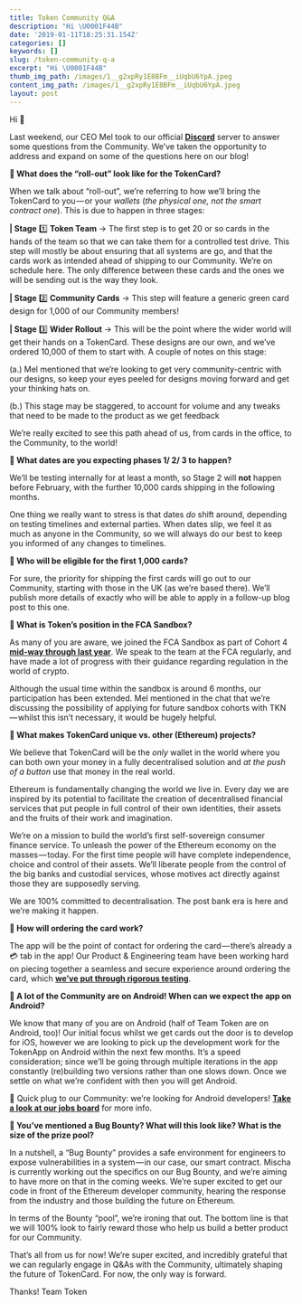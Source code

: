 ```yaml
---
title: Token Community Q&A
description: "Hi \U0001F44B"
date: '2019-01-11T18:25:31.154Z'
categories: []
keywords: []
slug: /token-community-q-a
excerpt: "Hi \U0001F44B"
thumb_img_path: /images/1__g2xpRy1E8BFm__iUqbU6YpA.jpeg
content_img_path: /images/1__g2xpRy1E8BFm__iUqbU6YpA.jpeg
layout: post
---
```



Hi 👋

Last weekend, our CEO Mel took to our official [**Discord**](https://discordapp.com/invite/RhxpjpX) server to answer some questions from the Community. We’ve taken the opportunity to address and expand on some of the questions here on our blog!

**💬 What does the “roll-out” look like for the TokenCard?**

When we talk about “roll-out”, we’re referring to how we’ll bring the TokenCard to you — or your _wallets_ (_the physical one, not the smart contract one_). This is due to happen in three stages:

**| Stage** 1️⃣ **Token Team** → The first step is to get 20 or so cards in the hands of the team so that we can take them for a controlled test drive. This step will mostly be about ensuring that all systems are go, and that the cards work as intended ahead of shipping to our Community. We’re on schedule here. The only difference between these cards and the ones we will be sending out is the way they look.

**| Stage** 2️⃣ **Community Cards** → This step will feature a generic green card design for 1,000 of our Community members!

**| Stage** 3️⃣ **Wider Rollout** → This will be the point where the wider world will get their hands on a TokenCard. These designs are our own, and we’ve ordered 10,000 of them to start with. A couple of notes on this stage:

(a.) Mel mentioned that we’re looking to get very community-centric with our designs, so keep your eyes peeled for designs moving forward and get your thinking hats on.

(b.) This stage may be staggered, to account for volume and any tweaks that need to be made to the product as we get feedback

We’re really excited to see this path ahead of us, from cards in the office, to the Community, to the world!

**💬 What dates are you expecting phases 1/ 2/ 3 to happen?**

We’ll be testing internally for at least a month, so Stage 2 will **not** happen before February, with the further 10,000 cards shipping in the following months.

One thing we really want to stress is that dates _do_ shift around, depending on testing timelines and external parties. When dates slip, we feel it as much as anyone in the Community, so we will always do our best to keep you informed of any changes to timelines.

**💬 Who will be eligible for the first 1,000 cards?**

For sure, the priority for shipping the first cards will go out to our Community, starting with those in the UK (as we’re based there). We’ll publish more details of exactly who will be able to apply in a follow-up blog post to this one.

**💬 What is Token’s position in the FCA Sandbox?**

As many of you are aware, we joined the FCA Sandbox as part of Cohort 4 [**mid-way through last year**](https://medium.com/tokencard/tokencard-included-in-cohort-4-of-the-fca-sandbox-86bb9d3ceacd). We speak to the team at the FCA regularly, and have made a lot of progress with their guidance regarding regulation in the world of crypto.

Although the usual time within the sandbox is around 6 months, our participation has been extended. Mel mentioned in the chat that we’re discussing the possibility of applying for future sandbox cohorts with TKN — whilst this isn’t necessary, it would be hugely helpful.

**💬 What makes TokenCard unique vs. other (Ethereum) projects?**

We believe that TokenCard will be the _only_ wallet in the world where you can both own your money in a fully decentralised solution and _at the push of a button_ use that money in the real world.

Ethereum is fundamentally changing the world we live in. Every day we are inspired by its potential to facilitate the creation of decentralised financial services that put people in full control of their own identities, their assets and the fruits of their work and imagination.

We’re on a mission to build the world’s first self-sovereign consumer finance service. To unleash the power of the Ethereum economy on the masses — today. For the first time people will have complete independence, choice and control of their assets. We’ll liberate people from the control of the big banks and custodial services, whose motives act directly against those they are supposedly serving.

We are 100% committed to decentralisation. The post bank era is here and we’re making it happen.

**💬 How will ordering the card work?**

The app will be the point of contact for ordering the card — there’s already a 💳 tab in the app! Our Product & Engineering team have been working hard on piecing together a seamless and secure experience around ordering the card, which [**we’ve put through rigorous testing**](https://twitter.com/tokencard_io/status/1073543521703993344).

**💬 A lot of the Community are on Android! When can we expect the app on Android?**

We know that many of you are on Android (half of Team Token are on Android, too)! Our initial focus whilst we get cards out the door is to develop for iOS, however we are looking to pick up the development work for the TokenApp on Android within the next few months. It’s a speed consideration; since we’ll be going through multiple iterations in the app constantly (re)building two versions rather than one slows down. Once we settle on what we’re confident with then you will get Android.

🔌 Quick plug to our Community: we’re looking for Android developers! [**Take a look at our jobs board**](https://tokencard.workable.com/j/24FDC8F978) for more info.

**💬 You’ve mentioned a Bug Bounty? What will this look like? What is the size of the prize pool?**

In a nutshell, a “Bug Bounty” provides a safe environment for engineers to expose vulnerabilities in a system — in our case, our smart contract. Mischa is currently working out the specifics on our Bug Bounty, and we’re aiming to have more on that in the coming weeks. We’re super excited to get our code in front of the Ethereum developer community, hearing the response from the industry and those building the future on Ethereum.

In terms of the Bounty “pool”, we’re ironing that out. The bottom line is that we will 100% look to fairly reward those who help us build a better product for our Community.

That’s all from us for now! We’re super excited, and incredibly grateful that we can regularly engage in Q&As with the Community, ultimately shaping the future of TokenCard. For now, the only way is forward.

Thanks! Team Token